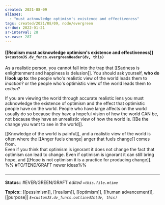 ```yaml
---
created: 2021-08-09
aliases:
  - "must acknowledge optimism's existence and effectiveness"
tags: created/2021/08/09, node/evergreen
sr-due: 2022-01-21
sr-interval: 28
sr-ease: 287
---
```


#### [[Realism must acknowledge optimism's existence and effectiveness]] `$=customJS.dv_funcs.evergreenHeader(dv, this)`

As a realistic person, you cannot fall into the trap that [[Sadness is enlightenment and happiness is delusion]]. You should ask yourself, **who do I look up to**: the people who's realistic view of the world leads them to *inaction*? or the people who's optimistic view of the world leads them to *action*?

If you are viewing the world through accurate realistic lens you must acknowledge the existence of optimism and the effect that optimistic people have on the world. People who have large affects on the world usually do so because they have a hopeful vision of how the world CAN be, not because they have an unrealistic view of how the world is. [[Be the change you want to see in the world]]. 

[[Knowledge of the world is painful]], and a realistic view of the world is often where the [[Anger fuels change| anger that fuels change]] comes from.  
Even if you think that optimism is ignorant it does not change the fact that optimism can lead to change. Even if optimism is ignorant it can still bring hope, and [[Hope is not optimism it is a practice for producing change]]. 
%%
#TO/TEND/GRAFT newer ideas%%



### <hr class="footnote"/>

**Status**:: #EVER/GREEN/GRAFT 
*edited `=this.file.mtime`*

**Topics**:: [[pessimism]], [[realism]], [[optimism]], [[human advancement]], [[purpose]]
*`$=customJS.dv_funcs.outlinedIn(dv, this)`*
